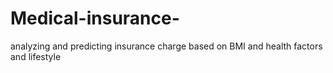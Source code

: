 # Medical-insurance-
analyzing and predicting insurance charge based on BMI and health factors and lifestyle

